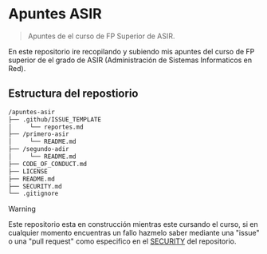 # Apuntes ASIR
> Apuntes de el curso de FP Superior de ASIR.

En este repositorio ire recopilando y subiendo mis apuntes del curso de FP superior de el grado de ASIR (Administración de Sistemas Informaticos en Red).

## Estructura del repostiorio
```txt
/apuntes-asir
├── .github/ISSUE_TEMPLATE
│     └── reportes.md
├── /primero-asir
│     └── README.md
├── /segundo-adir
│     └── README.md
├── CODE_OF_CONDUCT.md
├── LICENSE
├── README.md
├── SECURITY.md
└── .gitignore
```
>[!WARNING]
>Este repositorio esta en construcción mientras este cursando el curso, si en cualquier momento encuentras un fallo hazmelo saber mediante una "issue" o una "pull request" como especifico en el [SECURITY](https://github.com/N0EV/apuntes-asir/blob/9a59798826490fee778c7a585de24d7177c14208/SECURITY.md) del repositorio.
